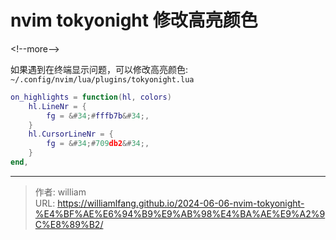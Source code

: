 # nvim tokyonight 修改高亮颜色




&lt;!--more--&gt;

如果遇到在终端显示问题，可以修改高亮颜色: `~/.config/nvim/lua/plugins/tokyonight.lua`

```lua
on_highlights = function(hl, colors)
    hl.LineNr = {
        fg = &#34;#fffb7b&#34;,
    }
    hl.CursorLineNr = {
        fg = &#34;#709db2&#34;,
    }
end,
```


---

> 作者: william  
> URL: https://williamlfang.github.io/2024-06-06-nvim-tokyonight-%E4%BF%AE%E6%94%B9%E9%AB%98%E4%BA%AE%E9%A2%9C%E8%89%B2/  

